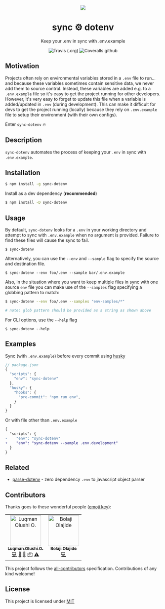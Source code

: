 <div align="center">
	<img src="https://i.imgur.com/TRGtM83.gif">
	<h1 style="font-weight:bold;">sync ⚙️ dotenv</h1>
    <p>Keep your .env in sync with .env.example</p>
    <img alt="Travis (.org)" src="https://img.shields.io/travis/codeshifu/sync-dotenv.svg?logo=travis">
	<img alt="Coveralls github" src="https://img.shields.io/coveralls/github/codeshifu/sync-dotenv.svg?style=popout">
</div>

## Motivation

Projects often rely on environmental variables stored in a `.env` file to run... and because these
variables sometimes contain sensitive data, we never add them to source control.
Instead, these variables are added e.g. to a `.env.example` file so it's easy to
get the project running for other developers. However, it's very easy to forget to update this file
when a variable is added/updated in `.env` (during development). This can make
it difficult for devs to get the project running (locally) because they rely on
`.env.example` file to setup their environment (with their own configs).

Enter `sync-dotenv` 🔥

## Description

`sync-dotenv` automates the process of keeping your
`.env` in sync with `.env.example`.

## Installation

```bash
$ npm install -g sync-dotenv
```

Install as a dev dependency (**recommended**)

```bash
$ npm install -D sync-dotenv
```

## Usage

By default, `sync-dotenv` looks for a `.env` in your working directory and
attempt to sync with `.env.example` when no argument is provided. Failure
to find these files will cause the sync to fail.

```
$ sync-dotenv
```

Alternatively, you can use the `--env` and `--sample` flag to specify the source and destination file.

```
$ sync-dotenv --env foo/.env --sample bar/.env.example
```

Also, in the situation where you want to keep multiple files in sync with one source `env` file you can make use of the `--samples` flag specifying a globbing pattern to match:

```sh
$ sync-dotenv --env foo/.env --samples "env-samples/*"

# note: glob pattern should be provided as a string as shown above
```

For CLI options, use the `--help` flag

```
$ sync-dotenv --help
```

## Examples

Sync (with `.env.example`) before every commit using [husky](https://github.com/typicode/husky)

```js
// package.json
{
  "scripts": {
    "env": "sync-dotenv"
  },
  "husky": {
    "hooks": {
      "pre-commit": "npm run env",
    }
  }
}
```

Or with file other than `.env.example`

```diff
{
  "scripts": {
-    "env": "sync-dotenv"
+    "env": "sync-dotenv --sample .env.development"
  }
}
```

## Related

- [parse-dotenv](https://github.com/codeshifu/parse-dotenv) - zero dependency `.env` to javascript object parser

## Contributors

Thanks goes to these wonderful people ([emoji key](https://allcontributors.org/docs/en/emoji-key)):

<!-- ALL-CONTRIBUTORS-LIST:START - Do not remove or modify this section -->
<!-- prettier-ignore -->
<table><tr><td align="center"><a href="https://twitter.com/codeshifu"><img src="https://avatars0.githubusercontent.com/u/5154605?v=4" width="100px;" alt="Luqman Olushi O."/><br /><sub><b>Luqman Olushi O.</b></sub></a><br /><a href="https://github.com/codeshifu/sync-dotenv/commits?author=codeshifu" title="Code">💻</a> <a href="https://github.com/codeshifu/sync-dotenv/commits?author=codeshifu" title="Documentation">📖</a> <a href="#maintenance-codeshifu" title="Maintenance">🚧</a> <a href="#platform-codeshifu" title="Packaging/porting to new platform">📦</a> <a href="https://github.com/codeshifu/sync-dotenv/commits?author=codeshifu" title="Tests">⚠️</a></td><td align="center"><a href="https://www.patreon.com/cooproton"><img src="https://avatars0.githubusercontent.com/u/25608335?v=4" width="100px;" alt="Bolaji Olajide"/><br /><sub><b>Bolaji Olajide</b></sub></a><br /><a href="https://github.com/codeshifu/sync-dotenv/commits?author=BolajiOlajide" title="Code">💻</a></td></tr></table>

<!-- ALL-CONTRIBUTORS-LIST:END -->

This project follows the [all-contributors](https://github.com/all-contributors/all-contributors) specification. Contributions of any kind welcome!

## License

This project is licensed under
[MIT](https://github.com/codeshifu/sync-dotenv/blob/master/LICENSE)
